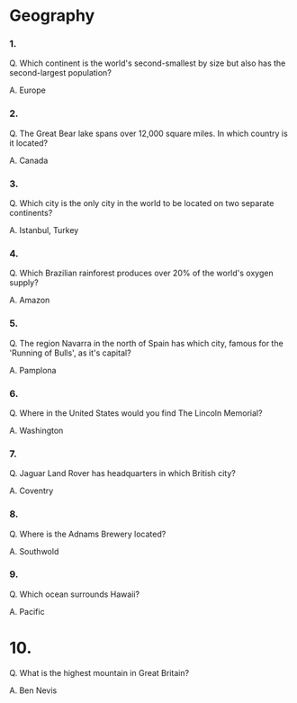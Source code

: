 # Geography

### 1. 
Q. Which continent is the world's second-smallest by size but also has the second-largest population?

A. Europe


### 2.
Q. The Great Bear lake spans over 12,000 square miles. In which country is it located?

A. Canada


### 3. 
Q. Which city is the only city in the world to be located on two separate continents?

A. Istanbul, Turkey


### 4. 
Q. Which Brazilian rainforest produces over 20% of the world's oxygen supply?

A. Amazon


### 5. 
Q. The region Navarra in the north of Spain has which city, famous for the 'Running of Bulls', as it's capital?

A. Pamplona


### 6.
Q. Where in the United States would you find The Lincoln Memorial?

A. Washington


### 7.
Q. Jaguar Land Rover has headquarters in which British city?

A. Coventry


### 8.
Q. Where is the Adnams Brewery located?

A. Southwold


### 9.
Q. Which ocean surrounds Hawaii?

A. Pacific


# 10.
Q. What is the highest mountain in Great Britain?

A. Ben Nevis
